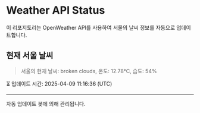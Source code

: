 
# Weather API Status

이 리포지토리는 OpenWeather API를 사용하여 서울의 날씨 정보를 자동으로 업데이트합니다.

## 현재 서울 날씨
> 서울의 현재 날씨: broken clouds, 온도: 12.78°C, 습도: 54%

⏳ 업데이트 시간: 2025-04-09 11:16:36 (UTC)

---
자동 업데이트 봇에 의해 관리됩니다.
